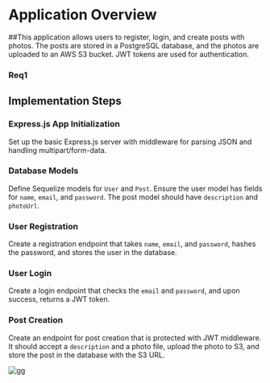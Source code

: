 # Application Overview
##This application allows users to register, login, and create posts with photos. The posts are stored in a PostgreSQL database, and the photos are uploaded to an AWS S3 bucket. JWT tokens are used for authentication.

### Req1
## Implementation Steps

### Express.js App Initialization

Set up the basic Express.js server with middleware for parsing JSON and handling multipart/form-data.

### Database Models

Define Sequelize models for `User` and `Post`. Ensure the user model has fields for `name`, `email`, and `password`. The post model should have `description` and `photoUrl`.

### User Registration

Create a registration endpoint that takes `name`, `email`, and `password`, hashes the password, and stores the user in the database.

### User Login

Create a login endpoint that checks the `email` and `password`, and upon success, returns a JWT token.

### Post Creation

Create an endpoint for post creation that is protected with JWT middleware. It should accept a `description` and a photo file, upload the photo to S3, and store the post in the database with the S3 URL.


![gg](https://github.com/chhsch/Backend-Developer-Challenge/assets/110040645/542f37ee-3816-451f-82c4-35dc43ee465d)
